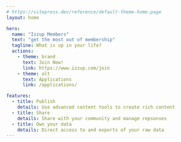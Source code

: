 ```yaml
---
# https://vitepress.dev/reference/default-theme-home-page
layout: home

hero:
  name: "Izzup Members"
  text: "get the most out of membership"
  tagline: What is up in your life?
  actions:
    - theme: brand
      text: Join Now!
      link: https://www.izzup.com/join
    - theme: alt
      text: Applications
      link: /applications/

features:
  - title: Publish
    details: Use advanced content tools to create rich content
  - title: Share
    details: Share with your community and manage repsonses
  - title: Own your data
    details: Direct access to and exports of your raw data
---
```

